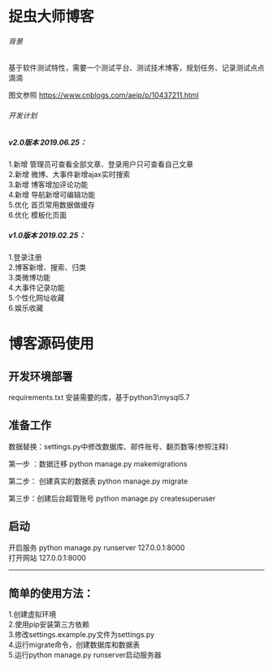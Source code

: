 # 捉虫大师博客

###### 背景
基于软件测试特性，需要一个测试平台、测试技术博客，规划任务、记录测试点点滴滴

图文参照 https://www.cnblogs.com/aeip/p/10437211.html
###### 开发计划

##### v2.0版本 2019.06.25：

1.新增 管理员可查看全部文章、登录用户只可查看自己文章<br/>
2.新增 微博、大事件新增ajax实时搜索<br/>
3.新增 博客增加评论功能<br/>
4.新增 导航新增可编辑功能<br/>
5.优化 首页常用数据做缓存<br/>
6.优化 模板化页面<br/>


##### v1.0版本 2019.02.25：

1.登录注册<br/>
2.博客新增、搜索、归类<br/>
3.类微博功能<br/>
4.大事件记录功能<br/>
5.个性化网址收藏<br/>
6.娱乐收藏<br/>


# 博客源码使用

##     开发环境部署
 requirements.txt 安装需要的库，基于python3\mysql5.7

## 准备工作

 数据替换：settings.py中修改数据库、邮件账号、翻页数等(参照注释)

  第一步 ：数据迁移 python manage.py makemigrations

  第二步： 创建真实的数据表 python manage.py migrate

  第三步：创建后台超管账号 python manage.py createsuperuser

## 启动 
开启服务 python manage.py runserver 127.0.0.1:8000<br/>
打开网站 127.0.0.1:8000 <br/>


---

## 简单的使用方法：


1.创建虚拟环境<br/>
2.使用pip安装第三方依赖<br/>
3.修改settings.example.py文件为settings.py<br/>
4.运行migrate命令，创建数据库和数据表<br/>
5.运行python manage.py runserver启动服务器<br/>
